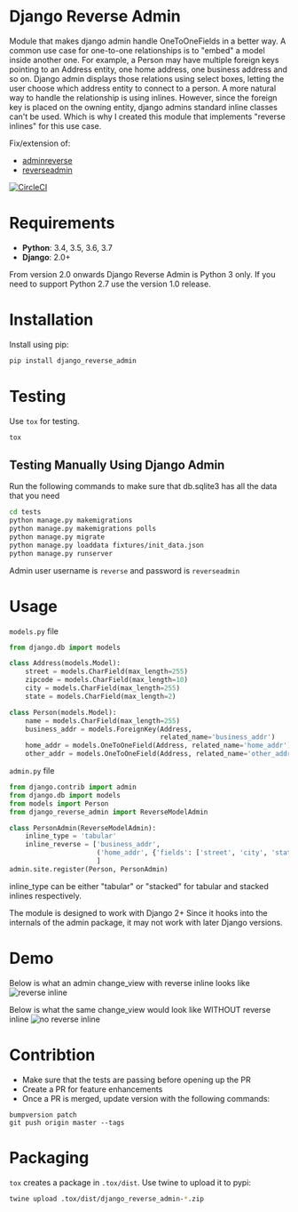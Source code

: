 # Django Reverse Admin

Module that makes django admin handle OneToOneFields in a better way. A common use case for one-to-one relationships is to "embed" a model inside another one. For example, a Person may have multiple foreign keys pointing to an Address entity, one home address, one business address and so on. Django admin displays those relations using select boxes, letting the user choose which address entity to connect to a person. A more natural way to handle the relationship is using inlines. However, since the foreign key is placed on the owning entity, django admins standard inline classes can't be used. Which is why I created this module that implements "reverse inlines" for this use case.

Fix/extension of:
* [adminreverse](https://github.com/rpkilby/django-reverse-admin)
* [reverseadmin](http://djangosnippets.org/snippets/2032/)

[![CircleCI](https://circleci.com/gh/daniyalzade/django_reverse_admin.svg?style=svg)](https://circleci.com/gh/daniyalzade/django_reverse_admin)

# Requirements

* **Python**: 3.4, 3.5, 3.6, 3.7
* **Django**: 2.0+

From version 2.0 onwards Django Reverse Admin is Python 3 only. If you need to support Python 2.7 use the version 1.0 release.

# Installation

Install using pip:

```sh
pip install django_reverse_admin
```

# Testing

Use `tox` for testing.

```sh
tox
```

## Testing Manually Using Django Admin

Run the following commands to make sure that db.sqlite3 has all the data that you need

```sh
cd tests
python manage.py makemigrations
python manage.py makemigrations polls
python manage.py migrate
python manage.py loaddata fixtures/init_data.json
python manage.py runserver
```

Admin user username is `reverse` and password is `reverseadmin`

# Usage

`models.py` file

```py
from django.db import models

class Address(models.Model):
    street = models.CharField(max_length=255)
    zipcode = models.CharField(max_length=10)
    city = models.CharField(max_length=255)
    state = models.CharField(max_length=2)

class Person(models.Model):
    name = models.CharField(max_length=255)
    business_addr = models.ForeignKey(Address,
                                      related_name='business_addr')
    home_addr = models.OneToOneField(Address, related_name='home_addr')
    other_addr = models.OneToOneField(Address, related_name='other_addr')
```

`admin.py` file

```py
from django.contrib import admin
from django.db import models
from models import Person
from django_reverse_admin import ReverseModelAdmin

class PersonAdmin(ReverseModelAdmin):
    inline_type = 'tabular'
    inline_reverse = ['business_addr',
                      ('home_addr', {'fields': ['street', 'city', 'state', 'zipcode']}),
                      ]
admin.site.register(Person, PersonAdmin)
```

inline_type can be either "tabular" or "stacked" for tabular and stacked inlines respectively.

The module is designed to work with Django 2+ Since it hooks into the internals of the admin package, it may not work with later Django versions.

# Demo

Below is what an admin change_view with reverse inline looks like
![reverse inline](/images/admin_with_reverse_inline_1.png)

Below is what the same change_view would look like WITHOUT reverse inline
![no reverse inline](/images/admin_without_reverse_inline.png)

# Contribtion

* Make sure that the tests are passing before opening up the PR
* Create a PR for feature enhancements
* Once a PR is merged, update version with the following commands:

```
bumpversion patch
git push origin master --tags
```

# Packaging

`tox` creates a package in `.tox/dist`. Use twine to upload it to pypi:

```sh
twine upload .tox/dist/django_reverse_admin-*.zip
```
